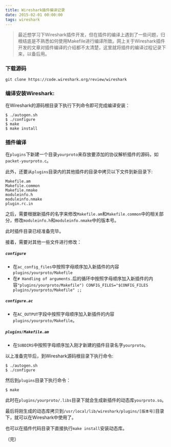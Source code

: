 ```yaml
---
title: Wireshark插件编译记录
date: 2015-02-01 00:00:00
tags: wireshark
---
```


> 最近想学习下Wireshark插件开发，但在插件的编译上遇到了一些问题，归根结底是不熟悉如何使用Makefile进行编译所致。网上关于Wireshark插件开发的文章对插件编译的介绍都不太清楚，这里就将插件的编译过程记录下来，以备后用。

### 下载源码

    git clone https://code.wireshark.org/review/wireshark

### 编译安装Wireshark:

在Wireshark的源码根目录下执行下列命令即可完成编译安装：

    $ ./autogen.sh
    $ ./configure
    $ make
    $ make install

<!--more-->

### 插件编译

在`plugins`下新建一个目录`yourproto`来存放要添加的协议解析插件的源码，如`packet-yourproto.c`。

此外，还要从`plugins`目录内的其他插件的目录中拷贝以下文件到新目录下:

    Makefile.am
    Makefile.common
    Makefile.nmake
    moduleinfo.h
    moduleinfo.nmake
    plugin.rc.in

之后，需要根据新插件的名字来修改`Makefile.am`和`Makefile.common`中的相关部分，修改`moduleinfo.h`和`moduleinfo.nmake`中的版本号。

此时插件目录已经准备完毕。

接着，需要对其他一些文件进行修改：

##### `configure`

* 在`ac_config_files`中按照字母顺序加入新插件的内容`plugins/yourproto/Makefile`
* 在`# Handling of arguments.`后的循环中按照字母顺序加入新插件的内容`"plugins/yourproto/Makefile") CONFIG_FILES="$CONFIG_FILES plugins/yourproto/Makefile" ;;`

##### `configure.ac`

* 在`AC_OUTPUT`字段中按照字母顺序加入新插件的内容`plugins/yourproto/Makefile`。

##### `plugins/Makefile.am`

* 在`SUBDIRS`中按照字母顺序加入刚才新建的插件目录名字`yourproto`。

以上准备完毕后，到Wireshark源码根目录下执行命令:

    $ ./autogen.sh
    $ ./configure

然后到`plugins`目录下执行命令：

    $ make

此时在`plugins/yourproto/.libs`目录下就会生成新插件的动态库`yourproto.so`。

最后将刚生成的动态库拷贝到`/usr/local/lib/wireshark/plugins/[版本号]`目录下，就可以在Wireshark中使用了。

也可以在插件代码目录下直接执行`make install`安装动态库。

（完）
